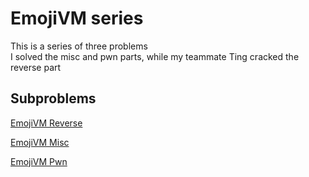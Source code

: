 # EmojiVM series

This is a series of three problems  
I solved the misc and pwn parts, while my teammate Ting cracked the reverse part 

## Subproblems

[EmojiVM Reverse](https://github.com/jwang-a/CTF/tree/master/Writeups/HitconQual2019/Pwn/EmojiVM/emojivm_reverse)

[EmojiVM Misc](https://github.com/jwang-a/CTF/tree/master/Writeups/HitconQual2019/Pwn/EmojiVM/emojivm_misc)

[EmojiVM Pwn](https://github.com/jwang-a/CTF/tree/master/Writeups/HitconQual2019/Pwn/EmojiVM/emojivm_pwn)
